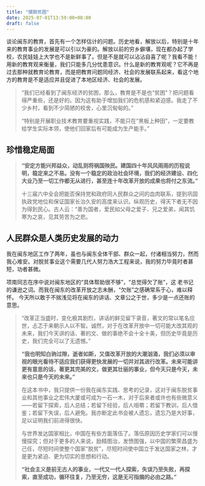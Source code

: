 ```yaml
---
title: "摆脱贫困"
date: 2025-07-01T13:59:00+08:00
draft: false
---
```



谈论闽东的教育，首先有一个怎样估计的问题。历史地看，解放以后，特别是十年来的教育事业的发展是可以引以为豪的。解放以前的穷乡僻壤，现在都办起了学校，农民娃娃上大学也不是新鲜事了。但是不是就可以沾沾自喜了呢？我看不能！用新的教育观来衡量，我们只能多几分忧患意识。什么是新的教育观呢？它不再是过去那种就教育论教育，而是把教育问题同经济、社会的发展联系起来，看这个地方的教育是不是适应并且促进了本地区经济、社会的发展。
>“我们已经看到了闽东经济的贫困，那么，教育是不是也“贫困”？把问题看得严重些，还是好的。因为这有助于增加我们的危机感和紧迫感。我走了不少乡村，看到不少简陋的校舍，心里沉甸甸的。”
> 
> “特别是开展职业技术教育要重视实践，不能只在“黑板上种田”，一定要教给学生实际本领，使他们回家后有可能成为生产能手。”
> 
 ## 珍惜稳定局面
>  **“安定方能兴邦益众，动乱则将祸国殃民。建国四十年风风雨雨的历程说明，稳定来之不易。没有一个稳定的政治社会环境，我们的经济建设、四化大业乃至一切工作都无从进行，甚至连十年改革开放的成果也将付之东流。”**
> 
> 十三届六中全会把能否保持党和政府同人民群众之间的血肉联系，提到巩固执政党地位和保证国家长治久安的高度来认识。纵观历史，得天下者无不因为得到民心。古人云：“善为国者，爱民如父母之爱子、兄之爱弟，闻其饥寒为之哀，见其劳苦为之悲。

 ## 人民群众是人类历史发展的动力
我在闽东地区工作了两年，虽也与闽东全体干部、群众一起，付诸相当努力，然而我心难安。对脱贫事业这个需要几代人努力浩大工程来说，我的努力毕竟时者甚短，功者甚微。

项南同志在序中说对闽东地区的“具体帮助很不够”，“总觉得欠了账”，这 老书记的谦逊之词。而我在闽东的改革开放之志未酬，“欠账”之感确常系于心，难以释怀。 今天所以敢于不揣浅见将在闽东的讲话、文章公之于世，多少是一点还账的意思。
>“改革正当盛时，变化极其剧烈，讲话的鲜见留下录音，著文的常以笔名应世，忐忑于来朝示人以不智。诚然，对于在改革开放中一切可能大改其观的未来，我们今天讲的话、著的文、做的事绝不会十全十美，但历史毕竟是历史，我们完全可以了无遗憾。”
> 
> **“我也明知白驹过隙，逝者如斯，又值改革开放的大潮汹涌，我们必须以审视的眼光看待不适应我们获得更快发展的一切并对其进行改革。未来可能讲更有意思的话，著更其完美的文，做更其壮丽的事业，但今天只是今天，未来也只是今天的未来。”**
> 
> 在这本书中，我只提供一份我在闽东实践、思考的记录，这对于闽东脱贫事业和其他事业之宏伟大厦或可成为一石一木，对于后来者或许也有些微意义——若留下探索，后人总结；若留下经验，后人咀嚼；若留下教训，后人借鉴；若留下失误，后人避免。我亦断定此书会被人遗忘，遗忘乃是大好事，足以证明我们前进得很快。
> 
> 与世界发达国家相比，中国在有些方面落伍了。落伍原因历史学家们可以慢慢探究；但对于更多的人来说，励精图治，发愤图强，以中国的繁荣昌盛为己任，尽短时间使整个国家“脱贫”，尽短时间使中国立于发达国家之林，才是更为紧迫、更为切实的思想和行动。
> 
> **“社会主义是前无古人的事业，一代又一代人探索，失误乃至失败，再探索，直至成功，循环往复，乃至无穷，这是无可指摘的必由之路。”**